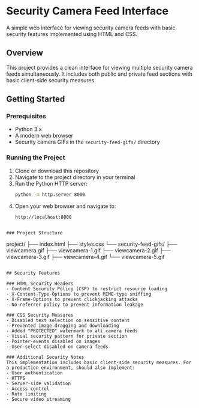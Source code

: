 # Security Camera Feed Interface

A simple web interface for viewing security camera feeds with basic security features implemented using HTML and CSS.

## Overview

This project provides a clean interface for viewing multiple security camera feeds simultaneously. It includes both public and private feed sections with basic client-side security measures.

## Getting Started

### Prerequisites
- Python 3.x
- A modern web browser
- Security camera GIFs in the `security-feed-gifs/` directory

### Running the Project

1. Clone or download this repository
2. Navigate to the project directory in your terminal
3. Run the Python HTTP server:
   ```bash
   python -m http.server 8000
   ```
4. Open your web browser and navigate to:
   ```
   http://localhost:8000
```

### Project Structure

```
project/
├── index.html
├── styles.css
└── security-feed-gifs/
    ├── viewcamera.gif
    ├── viewcamera-1.gif
    ├── viewcamera-2.gif
    ├── viewcamera-3.gif
    ├── viewcamera-4.gif
    └── viewcamera-5.gif
```

## Security Features

### HTML Security Headers
- Content Security Policy (CSP) to restrict resource loading
- X-Content-Type-Options to prevent MIME-type sniffing
- X-Frame-Options to prevent clickjacking attacks
- No-referrer policy to prevent information leakage

### CSS Security Measures
- Disabled text selection on sensitive content
- Prevented image dragging and downloading
- Added "PROTECTED" watermark to all camera feeds
- Visual security pattern for private section
- Pointer-events disabled on images
- User-select disabled on camera feeds

### Additional Security Notes
This implementation includes basic client-side security measures. For a production environment, should also implement:
- User authentication
- HTTPS
- Server-side validation
- Access control
- Rate limiting
- Secure video streaming
